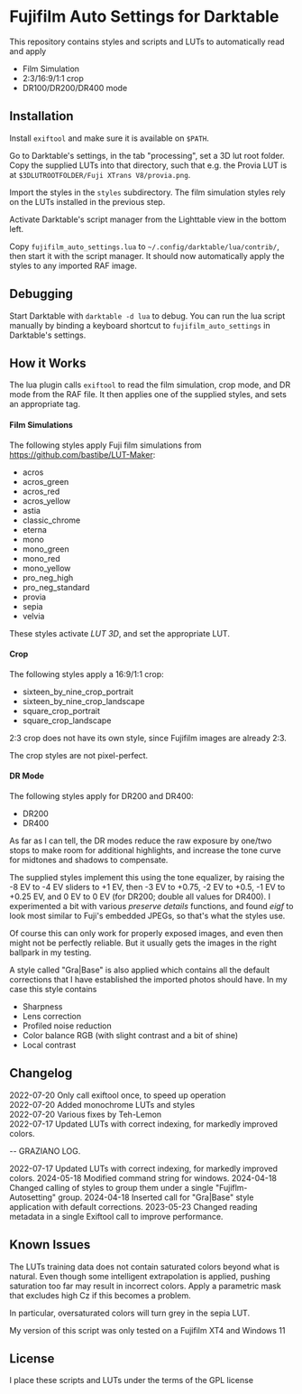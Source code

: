 # Fujifilm Auto Settings for Darktable

This repository contains styles and scripts and LUTs to automatically
read and apply

- Film Simulation
- 2:3/16:9/1:1 crop
- DR100/DR200/DR400 mode

## Installation

Install `exiftool` and make sure it is available on `$PATH`.

Go to Darktable's settings, in the tab "processing", set a 3D lut root
folder. Copy the supplied LUTs into that directory, such that e.g. the
Provia LUT is at `$3DLUTROOTFOLDER/Fuji XTrans V8/provia.png`.

Import the styles in the `styles` subdirectory. The film simulation
styles rely on the LUTs installed in the previous step.

Activate Darktable's script manager from the Lighttable view in the
bottom left.

Copy `fujifilm_auto_settings.lua` to
`~/.config/darktable/lua/contrib/`, then start it with the script
manager. It should now automatically apply the styles to any imported
RAF image.

## Debugging

Start Darktable with `darktable -d lua` to debug. You can run the lua
script manually by binding a keyboard shortcut to
`fujifilm_auto_settings` in Darktable's settings.

## How it Works

The lua plugin calls `exiftool` to read the film simulation, crop
mode, and DR mode from the RAF file. It then applies one of the
supplied styles, and sets an appropriate tag.

#### Film Simulations

The following styles apply Fuji film simulations from
https://github.com/bastibe/LUT-Maker:

- acros
- acros\_green
- acros\_red
- acros\_yellow
- astia
- classic\_chrome
- eterna
- mono
- mono\_green
- mono\_red
- mono\_yellow
- pro\_neg\_high
- pro\_neg\_standard
- provia
- sepia
- velvia

These styles activate *LUT 3D*, and set the appropriate LUT.

#### Crop

The following styles apply a 16:9/1:1 crop:

- sixteen\_by\_nine\_crop\_portrait
- sixteen\_by\_nine\_crop\_landscape
- square\_crop\_portrait
- square\_crop\_landscape

2:3 crop does not have its own style, since Fujifilm images are
already 2:3.

The crop styles are not pixel-perfect.

#### DR Mode

The following styles apply for DR200 and DR400:

- DR200
- DR400

As far as I can tell, the DR modes reduce the raw exposure by one/two
stops to make room for additional highlights, and increase the tone
curve for midtones and shadows to compensate.

The supplied styles implement this using the tone equalizer, by
raising the -8 EV to -4 EV sliders to +1 EV, then -3 EV to +0.75, -2
EV to +0.5, -1 EV to +0.25 EV, and 0 EV to 0 EV (for DR200; double all
values for DR400). I experimented a bit with various *preserve
details* functions, and found *eigf* to look most similar to Fuji's
embedded JPEGs, so that's what the styles use.

Of course this can only work for properly exposed images, and even
then might not be perfectly reliable. But it usually gets the images
in the right ballpark in my testing.


A style called "Gra|Base" is also applied which contains all the default corrections 
that I have established the imported photos should have. 
In my case this style contains
 - Sharpness
 - Lens correction
 - Profiled noise reduction
 - Color balance RGB (with slight contrast and a bit of shine)
 - Local contrast


## Changelog

2022-07-20 Only call exiftool once, to speed up operation  
2022-07-20 Added monochrome LUTs and styles  
2022-07-20 Various fixes by Teh-Lemon  
2022-07-17 Updated LUTs with correct indexing, for markedly improved colors.

-- GRAZIANO LOG. 

2022-07-17 Updated LUTs with correct indexing, for markedly improved colors.
2024-05-18 Modified command string for windows.
2024-04-18 Changed calling of styles to group them under a single "Fujiflm-Autosetting" group. 
2024-04-18 Inserted call for "Gra|Base" style application with default corrections.
2023-05-23 Changed reading metadata in a single Exiftool call to improve performance.

## Known Issues

The LUTs training data does not contain saturated colors beyond what
is natural. Even though some intelligent extrapolation is applied,
pushing saturation too far may result in incorrect colors. Apply a
parametric mask that excludes high Cz if this becomes a problem.

In particular, oversaturated colors will turn grey in the sepia LUT.

My version of this script was only tested on a Fujifilm XT4 and Windows 11

## License

I place these scripts and LUTs under the terms of the GPL license
